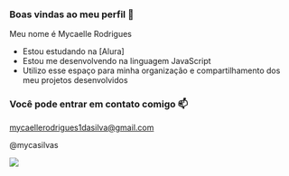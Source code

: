 ### Boas vindas ao meu perfil 💙

Meu nome é Mycaelle Rodrigues

- Estou estudando na [Alura]
- Estou me desenvolvendo na linguagem JavaScript
- Utilizo esse espaço para minha organização e compartilhamento dos meu projetos desenvolvidos

### Você pode entrar em contato comigo 📫

mycaellerodrigues1dasilva@gmail.com

@mycasilvas

![](https://media1.tenor.com/m/opEBWw0uddoAAAAC/umm.gif)
